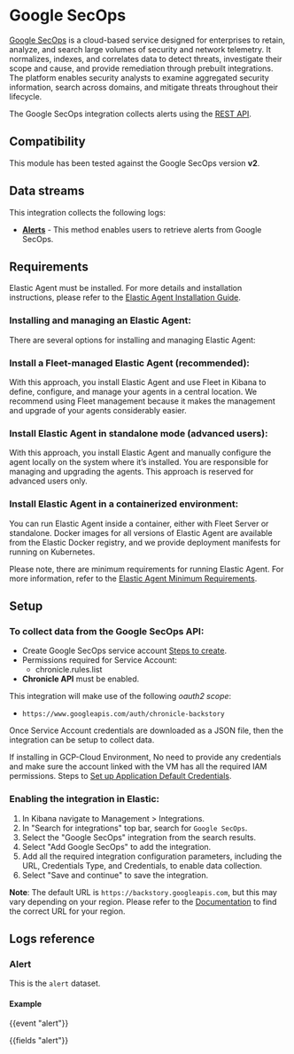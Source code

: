 # Google SecOps

[Google SecOps](https://cloud.google.com/chronicle/docs/secops/secops-overview) is a cloud-based service designed for enterprises to retain, analyze, and search large volumes of security and network telemetry. It normalizes, indexes, and correlates data to detect threats, investigate their scope and cause, and provide remediation through prebuilt integrations. The platform enables security analysts to examine aggregated security information, search across domains, and mitigate threats throughout their lifecycle.

The Google SecOps integration collects alerts using the [REST API](https://cloud.google.com/chronicle/docs/reference/detection-engine-api#listdetections).

## Compatibility

This module has been tested against the Google SecOps version **v2**.

## Data streams

This integration collects the following logs:

- **[Alerts](https://cloud.google.com/chronicle/docs/reference/detection-engine-api#response_fields_3)** - This method enables users to retrieve alerts from Google SecOps.

## Requirements

Elastic Agent must be installed. For more details and installation instructions, please refer to the [Elastic Agent Installation Guide](https://www.elastic.co/guide/en/fleet/current/elastic-agent-installation.html).

### Installing and managing an Elastic Agent:

There are several options for installing and managing Elastic Agent:

### Install a Fleet-managed Elastic Agent (recommended):

With this approach, you install Elastic Agent and use Fleet in Kibana to define, configure, and manage your agents in a central location. We recommend using Fleet management because it makes the management and upgrade of your agents considerably easier.

### Install Elastic Agent in standalone mode (advanced users):

With this approach, you install Elastic Agent and manually configure the agent locally on the system where it’s installed. You are responsible for managing and upgrading the agents. This approach is reserved for advanced users only.

### Install Elastic Agent in a containerized environment:

You can run Elastic Agent inside a container, either with Fleet Server or standalone. Docker images for all versions of Elastic Agent are available from the Elastic Docker registry, and we provide deployment manifests for running on Kubernetes.

Please note, there are minimum requirements for running Elastic Agent. For more information, refer to the [Elastic Agent Minimum Requirements](https://www.elastic.co/guide/en/fleet/current/elastic-agent-installation.html#elastic-agent-installation-minimum-requirements).

## Setup

### To collect data from the Google SecOps API:

   - Create Google SecOps service account [Steps to create](https://developers.google.com/identity/protocols/oauth2/service-account#creatinganaccount).
   - Permissions required for Service Account: 
      - chronicle.rules.list
   - **Chronicle API** must be enabled.

This integration will make use of the following *oauth2 scope*:

- `https://www.googleapis.com/auth/chronicle-backstory`

Once Service Account credentials are downloaded as a JSON file, then the integration can be setup to collect data.

If installing in GCP-Cloud Environment, No need to provide any credentials and make sure the account linked with the VM has all the required IAM permissions. Steps to [Set up Application Default Credentials](https://cloud.google.com/docs/authentication/provide-credentials-adc).

### Enabling the integration in Elastic:

1. In Kibana navigate to Management > Integrations.
2. In "Search for integrations" top bar, search for `Google SecOps`.
3. Select the "Google SecOps" integration from the search results.
4. Select "Add Google SecOps" to add the integration.
5. Add all the required integration configuration parameters, including the URL, Credentials Type, and Credentials, to enable data collection.
6. Select "Save and continue" to save the integration.

**Note**: The default URL is `https://backstory.googleapis.com`, but this may vary depending on your region. Please refer to the [Documentation](https://cloud.google.com/chronicle/docs/reference/search-api#regional_endpoints) to find the correct URL for your region.

## Logs reference

### Alert

This is the `alert` dataset.

#### Example

{{event "alert"}}

{{fields "alert"}}
